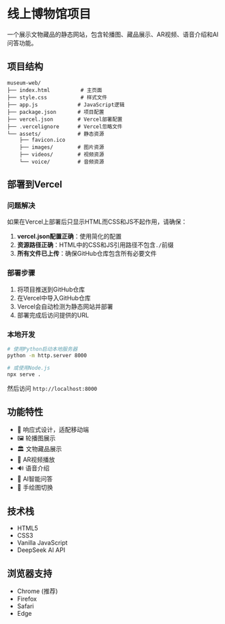 # 线上博物馆项目

一个展示文物藏品的静态网站，包含轮播图、藏品展示、AR视频、语音介绍和AI问答功能。

## 项目结构

```
museum-web/
├── index.html          # 主页面
├── style.css           # 样式文件
├── app.js             # JavaScript逻辑
├── package.json       # 项目配置
├── vercel.json        # Vercel部署配置
├── .vercelignore      # Vercel忽略文件
└── assets/            # 静态资源
    ├── favicon.ico
    ├── images/        # 图片资源
    ├── videos/        # 视频资源
    └── voice/         # 音频资源
```

## 部署到Vercel

### 问题解决

如果在Vercel上部署后只显示HTML而CSS和JS不起作用，请确保：

1. **vercel.json配置正确**：使用简化的配置
2. **资源路径正确**：HTML中的CSS和JS引用路径不包含`./`前缀
3. **所有文件已上传**：确保GitHub仓库包含所有必要文件

### 部署步骤

1. 将项目推送到GitHub仓库
2. 在Vercel中导入GitHub仓库
3. Vercel会自动检测为静态网站并部署
4. 部署完成后访问提供的URL

### 本地开发

```bash
# 使用Python启动本地服务器
python -m http.server 8000

# 或使用Node.js
npx serve .
```

然后访问 `http://localhost:8000`

## 功能特性

- 📱 响应式设计，适配移动端
- 🖼️ 轮播图展示
- 🏛️ 文物藏品展示
- 🎥 AR视频播放
- 🔊 语音介绍
- 🤖 AI智能问答
- 🎨 手绘图切换

## 技术栈

- HTML5
- CSS3
- Vanilla JavaScript
- DeepSeek AI API

## 浏览器支持

- Chrome (推荐)
- Firefox
- Safari
- Edge